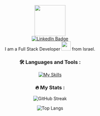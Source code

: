 <div id="header" align="center">
  <img src="https://media.giphy.com/media/M9gbBd9nbDrOTu1Mqx/giphy.gif" width="100"/>
</div>

<div id="badges" align="center">
  <a href="your-linkedin-URL">
    <img src="https://img.shields.io/badge/LinkedIn-blue?style=for-the-badge&logo=linkedin&logoColor=white" alt="LinkedIn Badge"/>
  </a>
</div>

<div align="center">
  <img src="https://komarev.com/ghpvc/?username=your-github-username&style=flat-square&color=blue" alt="" />
</div>

<div align="center">
  I am a Full Stack Developer <img src="https://media.giphy.com/media/WUlplcMpOCEmTGBtBW/giphy.gif" width="30"> from Israel.
</div>

### <div align="center">:hammer_and_wrench: Languages and Tools :</div>
<div align="center">
  
[![My Skills](https://skillicons.dev/icons?i=js,html,git,nodejs,vue,angular,react,mongodb,postman,vscode,scss,css,jquery)](https://skillicons.dev)
  
</div>

### <div align="center">:fire: My Stats :</div>
<div align="center">
  
  ![GitHub Streak](http://github-readme-streak-stats.herokuapp.com?user=APerlinx&theme=dark&background=000000)
  
  ![Top Langs](https://github-readme-stats.vercel.app/api/top-langs/?username=APerlinx&layout=compact&theme=vision-friendly-dark)
  
</div>
